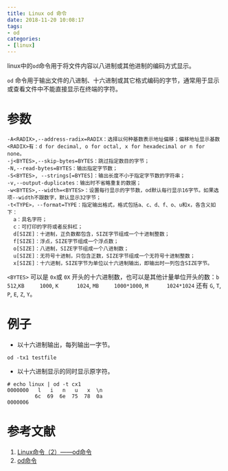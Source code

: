 ```yaml
---
title: Linux od 命令
date: 2018-11-20 10:08:17
tags:
- od
categories:
- [linux]
---
```

linux中的`od`命令用于将文件内容以八进制或其他进制的编码方式显示。
<!-- more -->

`od` 命令用于输出文件的八进制、十六进制或其它格式编码的字节，通常用于显示或查看文件中不能直接显示在终端的字符。

# 参数

```
-A<RADIX>,--address-radix=RADIX：选择以何种基数表示地址偏移；偏移地址显示基数<RADIX>有：d for decimal, o for octal, x for hexadecimal or n for none。
-j<BYTES>,--skip-bytes=BYTES：跳过指定数目的字节；
-N,--read-bytes=BYTES：输出指定字节数；
-S<BYTES>, --strings[=BYTES]：输出长度不小于指定字节数的字符串；
-v,--output-duplicates：输出时不省略重复的数据； 
-w<BYTES>,--width=<BYTES>：设置每行显示的字节数，od默认每行显示16字节。如果选项--width不跟数字，默认显示32字节；
-t<TYPE>，--format=TYPE：指定输出格式，格式包括a、c、d、f、o、u和x，各含义如下：
  a：具名字符；
  c：可打印的字符或者反斜杠；
  d[SIZE]：十进制，正负数都包含，SIZE字节组成一个十进制整数；
  f[SIZE]：浮点，SIZE字节组成一个浮点数；
  o[SIZE]：八进制，SIZE字节组成一个八进制数；
  u[SIZE]：无符号十进制，只包含正数，SIZE字节组成一个无符号十进制整数；
  x[SIZE]：十六进制，SIZE字节为单位以十六进制输出，即输出时一列包含SIZE字节。

```
`<BYTES>` 可以是 `0x`或 `0X` 开头的十六进制数，也可以是其他计量单位开头的数：`b      512`,`KB     1000`, `K      1024`, `MB     1000*1000`, `M      1024*1024` 还有 `G`, `T`, `P`, `E`, `Z`, `Y`。

# 例子

+ 以十六进制输出，每列输出一字节。
```
od -tx1 testfile
```
+ 以十六进制显示的同时显示原字符。
```
# echo linux | od -t cx1
0000000   l   i   n   u   x  \n
         6c  69  6e  75  78  0a
0000006
```

# 参考文献
1. [Linux命令（2）——od命令](https://blog.csdn.net/K346K346/article/details/54177989)
2. [od命令](http://man.linuxde.net/od)